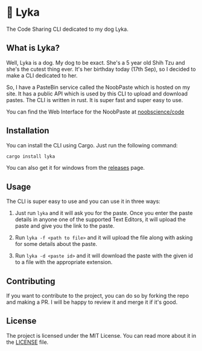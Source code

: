 # 🐶 Lyka

The Code Sharing CLI dedicated to my dog Lyka.

## What is Lyka?

Well, Lyka is a dog. My dog to be exact. She's a 5 year old Shih Tzu and she's the cutest thing ever. It's her birthday today (17th Sep), so I decided to make a CLI dedicated to her.

So, I have a PasteBin service called the NoobPaste which is hosted on my site. It has a public API which is used by this CLI to upload and download pastes. The CLI is written in rust. It is super fast and super easy to use.

You can find the Web Interface for the NoobPaste at [noobscience/code](https://noobscience.rocks/code)

## Installation

You can install the CLI using Cargo. Just run the following command:

```bash
cargo install lyka
```

You can also get it for windows from the [releases](https://github.com/newtoallofthis123/lyka_cli/releases) page.

## Usage

The CLI is super easy to use and you can use it in three ways:

1. Just run `lyka` and it will ask you for the paste. Once you enter the paste details in anyone one of the supported Text Editors, it will upload the paste and give you the link to the paste.

2. Run `lyka -f <path to file>` and it will upload the file along with asking for some details about the paste.

3. Run `lyka -d <paste id>` and it will download the paste with the given id to a file with the appropriate extension.

## Contributing

If you want to contribute to the project, you can do so by forking the repo and making a PR. I will be happy to review it and merge it if it's good.

## License

The project is licensed under the MIT License. You can read more about it in the [LICENSE](LICENSE) file.
